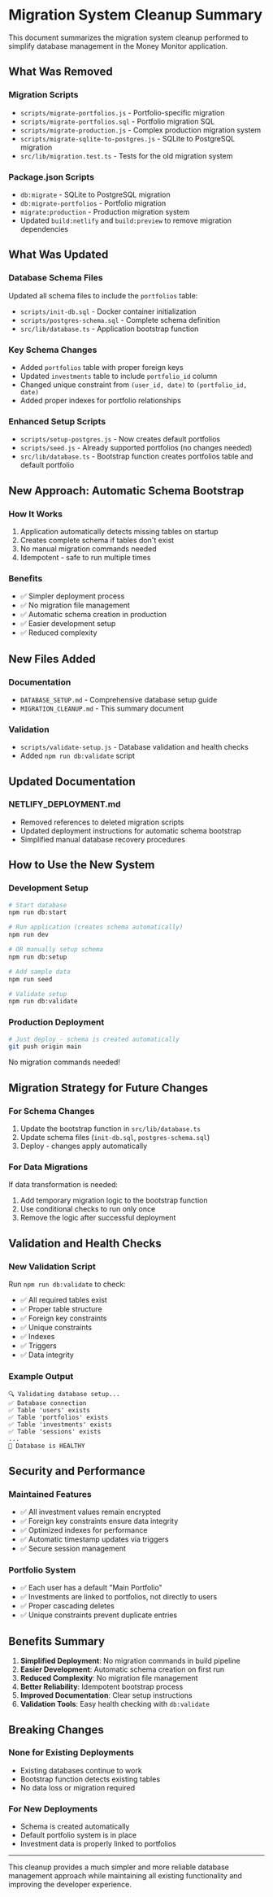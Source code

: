 # Migration System Cleanup Summary

This document summarizes the migration system cleanup performed to simplify database management in the Money Monitor application.

## What Was Removed

### Migration Scripts
- `scripts/migrate-portfolios.js` - Portfolio-specific migration
- `scripts/migrate-portfolios.sql` - Portfolio migration SQL
- `scripts/migrate-production.js` - Complex production migration system
- `scripts/migrate-sqlite-to-postgres.js` - SQLite to PostgreSQL migration
- `src/lib/migration.test.ts` - Tests for the old migration system

### Package.json Scripts
- `db:migrate` - SQLite to PostgreSQL migration
- `db:migrate-portfolios` - Portfolio migration
- `migrate:production` - Production migration system
- Updated `build:netlify` and `build:preview` to remove migration dependencies

## What Was Updated

### Database Schema Files
Updated all schema files to include the `portfolios` table:

- `scripts/init-db.sql` - Docker container initialization
- `scripts/postgres-schema.sql` - Complete schema definition
- `src/lib/database.ts` - Application bootstrap function

### Key Schema Changes
- Added `portfolios` table with proper foreign keys
- Updated `investments` table to include `portfolio_id` column
- Changed unique constraint from `(user_id, date)` to `(portfolio_id, date)`
- Added proper indexes for portfolio relationships

### Enhanced Setup Scripts
- `scripts/setup-postgres.js` - Now creates default portfolios
- `scripts/seed.js` - Already supported portfolios (no changes needed)
- `src/lib/database.ts` - Bootstrap function creates portfolios table and default portfolio

## New Approach: Automatic Schema Bootstrap

### How It Works
1. Application automatically detects missing tables on startup
2. Creates complete schema if tables don't exist
3. No manual migration commands needed
4. Idempotent - safe to run multiple times

### Benefits
- ✅ Simpler deployment process
- ✅ No migration file management
- ✅ Automatic schema creation in production
- ✅ Easier development setup
- ✅ Reduced complexity

## New Files Added

### Documentation
- `DATABASE_SETUP.md` - Comprehensive database setup guide
- `MIGRATION_CLEANUP.md` - This summary document

### Validation
- `scripts/validate-setup.js` - Database validation and health checks
- Added `npm run db:validate` script

## Updated Documentation

### NETLIFY_DEPLOYMENT.md
- Removed references to deleted migration scripts
- Updated deployment instructions for automatic schema bootstrap
- Simplified manual database recovery procedures

## How to Use the New System

### Development Setup
```bash
# Start database
npm run db:start

# Run application (creates schema automatically)
npm run dev

# OR manually setup schema
npm run db:setup

# Add sample data
npm run seed

# Validate setup
npm run db:validate
```

### Production Deployment
```bash
# Just deploy - schema is created automatically
git push origin main
```

No migration commands needed!

## Migration Strategy for Future Changes

### For Schema Changes
1. Update the bootstrap function in `src/lib/database.ts`
2. Update schema files (`init-db.sql`, `postgres-schema.sql`)
3. Deploy - changes apply automatically

### For Data Migrations
If data transformation is needed:
1. Add temporary migration logic to the bootstrap function
2. Use conditional checks to run only once
3. Remove the logic after successful deployment

## Validation and Health Checks

### New Validation Script
Run `npm run db:validate` to check:
- ✅ All required tables exist
- ✅ Proper table structure
- ✅ Foreign key constraints
- ✅ Unique constraints
- ✅ Indexes
- ✅ Triggers
- ✅ Data integrity

### Example Output
```
🔍 Validating database setup...
✅ Database connection
✅ Table 'users' exists
✅ Table 'portfolios' exists
✅ Table 'investments' exists
✅ Table 'sessions' exists
...
🎉 Database is HEALTHY
```

## Security and Performance

### Maintained Features
- ✅ All investment values remain encrypted
- ✅ Foreign key constraints ensure data integrity
- ✅ Optimized indexes for performance
- ✅ Automatic timestamp updates via triggers
- ✅ Secure session management

### Portfolio System
- ✅ Each user has a default "Main Portfolio"
- ✅ Investments are linked to portfolios, not directly to users
- ✅ Proper cascading deletes
- ✅ Unique constraints prevent duplicate entries

## Benefits Summary

1. **Simplified Deployment**: No migration commands in build pipeline
2. **Easier Development**: Automatic schema creation on first run
3. **Reduced Complexity**: No migration file management
4. **Better Reliability**: Idempotent bootstrap process
5. **Improved Documentation**: Clear setup instructions
6. **Validation Tools**: Easy health checking with `db:validate`

## Breaking Changes

### None for Existing Deployments
- Existing databases continue to work
- Bootstrap function detects existing tables
- No data loss or migration required

### For New Deployments
- Schema is created automatically
- Default portfolio system is in place
- Investment data is properly linked to portfolios

---

This cleanup provides a much simpler and more reliable database management approach while maintaining all existing functionality and improving the developer experience.